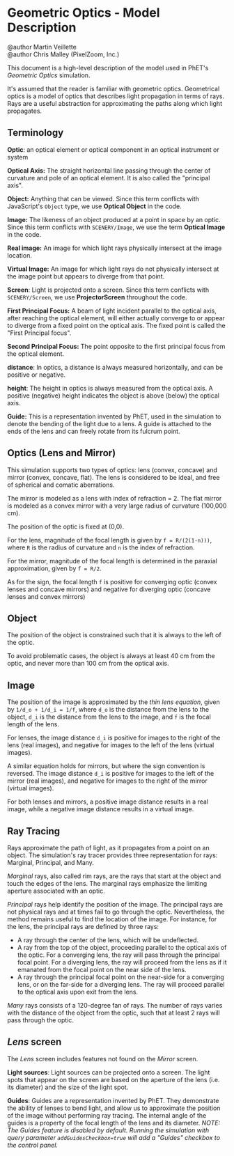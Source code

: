 # Geometric Optics - Model Description

@author Martin Veillette<br>
@author Chris Malley (PixelZoom, Inc.)

This document is a high-level description of the model used in PhET's _Geometric Optics_ simulation.

It's assumed that the reader is familiar with geometric optics. Geometrical optics is a model of optics that describes light propagation in terms of rays. Rays are a useful abstraction for approximating the paths along which light propagates.

## Terminology

**Optic**: an optical element or optical component in an optical instrument or system

**Optical Axis:** The straight horizontal line passing through the center of curvature and pole of an optical element. It is also called the "principal axis".

**Object:**  Anything that can be viewed. Since this term conflicts with JavaScript's `Object` type, we 
use **Optical Object** in the code.

**Image:** The likeness of an object produced at a point in space by an optic.
Since this term conflicts with `SCENERY/Image`, we use the term **Optical Image** in the code.

**Real image:** An image for which light rays physically intersect at the image location.

**Virtual Image:** An image for which light rays do not physically intersect at the image point but appears to diverge from that point.

**Screen**: Light is projected onto a screen. Since this term conflicts with `SCENERY/Screen`, we use **ProjectorScreen** throughout the code.

**First Principal Focus:** A beam of light incident parallel to the optical axis, after reaching the optical element, will either actually converge to or appear to diverge from a fixed point on the optical axis. The fixed point is called the "First Principal focus".

**Second Principal Focus:** The point opposite to the first principal focus from the optical element.

**distance**: In optics, a distance is always measured horizontally, and can be positive or negative. 

**height**: The height in optics is always measured from the optical axis. A positive (negative) height indicates the object is above (below) the optical axis.

**Guide:** This is a representation invented by PhET, used in the simulation to denote the bending of the light due to a lens. A guide is attached to the ends of the lens and can freely rotate from its fulcrum point.

## Optics (Lens and Mirror)

This simulation supports two types of optics: lens (convex, concave) and mirror (convex, concave, flat). The lens is considered to be ideal, and free of spherical and comatic aberrations.

The mirror is modeled as a lens with index of refraction = 2. The flat mirror is modeled as a convex mirror with a very large radius of curvature (100,000 cm).

The position of the optic is fixed at (0,0).

For the lens, magnitude of the focal length is given by `f = R/(2(1-n)))`, where `R` is the radius of curvature and `n` is the index of refraction.

For the mirror, magnitude of the focal length is determined in the paraxial approximation, given by
`f = R/2`.

As for the sign, the focal length `f` is positive for converging optic (convex lenses and concave mirrors)
and negative for diverging optic (concave lenses and convex mirrors)

## Object

The position of the object is constrained such that it is always to the left of the optic.

To avoid problematic cases, the object is always at least 40 cm from the optic, and never more than 100 cm from the optical axis.

## Image

The position of the image is approximated by the _thin lens equation_, given by `1/d_o + 1/d_i = 1/f`, where `d_o` is the distance from the lens to the object, `d_i` is the distance from the lens to the image, and `f` is the focal length of the lens.

For lenses, the image distance `d_i` is positive for images to the right of the lens (real images), and negative for images to the left of the lens (virtual images).

A similar equation holds for mirrors, but where the sign convention is reversed. The image distance `d_i` is positive for images to the left of the mirror (real images), and negative for images to the right of the mirror (virtual images).

For both lenses and mirrors, a positive image distance results in a real image, while a negative image distance results in a virtual image.

## Ray Tracing

Rays approximate the path of light, as it propagates from a point on an object. The simulation's ray tracer provides three representation for rays: Marginal, Principal, and Many.

_Marginal_ rays, also called rim rays, are the rays that start at the object and touch the edges of the lens. The
marginal rays emphasize the limiting aperture associated with an optic.

_Principal_ rays help identify the position of the image. The principal rays are not physical
rays and at times fail to go through the optic. Nevertheless, the method remains useful to find the location of the
image. For instance, for the lens, the principal rays are defined by three rays:

- A ray through the center of the lens, which will be undeflected.
- A ray from the top of the object, proceeding parallel to the optical axis of the optic. For a converging lens, the ray will pass through the principal focal point. For a diverging lens, the ray will proceed from the lens as if it emanated from the focal point on the near side of the lens.
- A ray through the principal focal point on the near-side for a converging lens, or on the far-side for a diverging lens. The ray will proceed parallel to the optical axis upon exit from the lens.

_Many_ rays consists of a 120-degree fan of rays. The number of rays varies with the distance of the object from the optic, such that at least 2 rays will pass through the optic.

## _Lens_ screen

The _Lens_ screen includes features not found on the _Mirror_ screen.

**Light sources**: Light sources can be projected onto a screen. The light spots that appear on the screen are based on the aperture of the lens (i.e. its diameter) and the size of the light spot.

**Guides**: Guides are a representation invented by PhET. They demonstrate the ability of lenses to bend light, and allow us to approximate the position of the image without performing ray tracing. The internal angle of the guides is a property of the focal length of the lens and its diameter. _NOTE: The Guides feature is disabled by default. Running the simulation with query parameter `addGuidesCheckbox=true` will add a "Guides" checkbox to the control panel._


